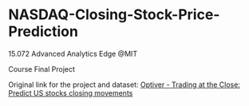 # NASDAQ-Closing-Stock-Price-Prediction
15.072 Advanced Analytics Edge @MIT

Course Final Project

Original link for the project and dataset: [Optiver - Trading at the Close: Predict US stocks closing movements](https://www.kaggle.com/competitions/optiver-trading-at-the-close)
